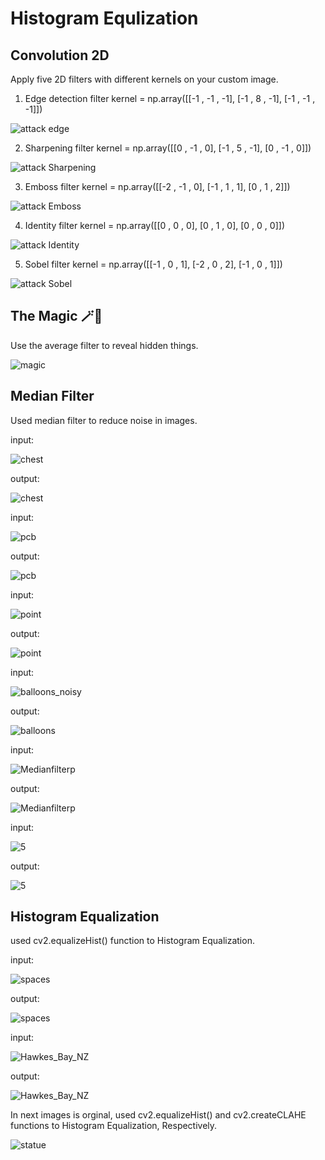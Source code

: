 # Histogram Equlization

## Convolution 2D

Apply five 2D filters with different kernels on your custom image.

  1. Edge detection filter
  kernel = np.array([[-1 , -1 , -1],
                   [-1 ,  8 , -1],
                   [-1 , -1 , -1]])
                   
![attack edge](https://user-images.githubusercontent.com/43343453/236635058-5fc34da3-7689-4ea7-8eff-90fc543f66ea.jpg)

  2. Sharpening filter
  kernel = np.array([[0  , -1 ,  0],
                   [-1 ,  5 , -1],
                   [0  , -1 ,  0]])

![attack Sharpening](https://user-images.githubusercontent.com/43343453/236635103-ca897904-4b1d-4566-8540-f7c124e0a403.jpg)

  3. Emboss filter
  kernel = np.array([[-2 , -1 ,  0],
                   [-1 ,  1 ,  1],
                   [0  ,  1 ,  2]])

![attack Emboss](https://user-images.githubusercontent.com/43343453/236635137-1a03a696-c141-40c7-ba29-782d0599527c.jpg)

  4. Identity filter
kernel = np.array([[0  ,  0 ,  0],
                   [0  ,  1 ,  0],
                   [0  ,  0 ,  0]])
 
 ![attack Identity](https://user-images.githubusercontent.com/43343453/236635210-c65354d0-987f-40d7-ab38-3447dfb24243.jpg)
                   
 5. Sobel filter
kernel = np.array([[-1  ,  0 ,  1],
                   [-2  ,  0 ,  2],
                   [-1  ,  0 ,  1]])

![attack Sobel](https://user-images.githubusercontent.com/43343453/236635237-8f3ae5e2-927b-40f5-ac3f-f0180facec7d.jpg)


## The Magic 🪄🔮

Use the average filter to reveal hidden things.

![magic](https://user-images.githubusercontent.com/43343453/236635326-d375abf9-d902-4bc9-bfdc-b456674de264.png)

## Median Filter

Used median filter to reduce noise in images.

input:

![chest](https://user-images.githubusercontent.com/43343453/236635387-bba994a0-67ab-4be4-8c48-6bb677dbf2d1.jpg)

output:

![chest](https://user-images.githubusercontent.com/43343453/236635403-094e99d8-7a56-4ca9-bc56-0b16be00920f.jpg)


input:

![pcb](https://user-images.githubusercontent.com/43343453/236635493-1dae62fb-2d5c-40a9-bc8f-048af44d04f1.jpg)

output:

![pcb](https://user-images.githubusercontent.com/43343453/236635476-b8cd8f37-a869-42f2-84e6-9f76085c182b.jpg)

input:

![point](https://user-images.githubusercontent.com/43343453/236635522-2b014f12-7348-496c-b4a8-0d6456ab5cf1.jpg)

output:

![point](https://user-images.githubusercontent.com/43343453/236635538-980c5753-c4ad-4358-ad8b-dd8f03f54d06.jpg)

input:

![balloons_noisy](https://user-images.githubusercontent.com/43343453/236635566-9dd2b938-56b6-432e-9343-9d60fc001502.png)

output:

![balloons](https://user-images.githubusercontent.com/43343453/236635554-507095c5-0d28-4d67-a436-b25e7af7ce1b.jpg)

input:

![Medianfilterp](https://user-images.githubusercontent.com/43343453/236635578-7be091a9-a45d-419f-b046-d297847e182a.png)

output:

![Medianfilterp](https://user-images.githubusercontent.com/43343453/236635585-59cf7331-47bd-4681-b733-26e41fd83c51.jpg)


input:

![5](https://user-images.githubusercontent.com/43343453/236635616-180a5dae-4e75-4544-9d1b-eaafd409fd95.png)

output:

![5](https://user-images.githubusercontent.com/43343453/236635603-7ece2f92-5a71-4c4c-8fa4-b98833496177.jpg)


## Histogram Equalization

used cv2.equalizeHist() function to Histogram Equalization.

input:

![spaces](https://user-images.githubusercontent.com/43343453/236635754-9ed19913-0339-41c2-899e-c5fcd521f9d9.jpg)

output:

![spaces](https://user-images.githubusercontent.com/43343453/236635778-8b1e1833-4291-4ce3-9b79-9f4fbadde21b.jpg)

input:

![Hawkes_Bay_NZ](https://user-images.githubusercontent.com/43343453/236635771-60a51be8-f126-44ec-a660-67ac7fc28a23.jpg)

output:

![Hawkes_Bay_NZ](https://user-images.githubusercontent.com/43343453/236635853-40939c28-587c-4f87-a352-8745c096d175.jpg)


In next images is orginal,  used cv2.equalizeHist()  and cv2.createCLAHE functions to Histogram Equalization, Respectively.

![statue](https://user-images.githubusercontent.com/43343453/236635952-e952e249-d7ce-4199-b7d9-b914d0ea5e7c.jpg)
